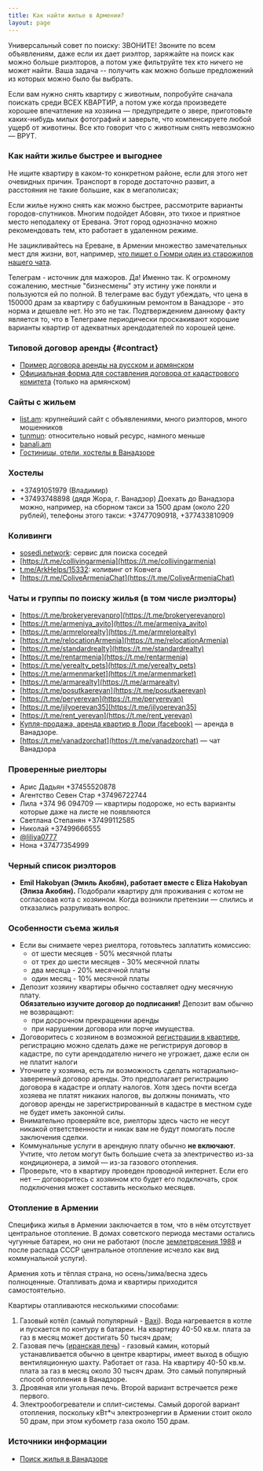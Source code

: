 ```yaml
---
title: Как найти жилье в Армении?
layout: page
---
```


Универсальный совет по поиску: ЗВОНИТЕ! Звоните по всем объявлениям, даже если их дает риэлтор, заряжайте на поиск
как можно больше риэлторов, а потом уже фильтруйте тех кто ничего не может найти. Ваша задача -- получить как можно
больше предложений из которых можно было бы выбрать.

Если вам нужно снять квартиру с животным, попробуйте сначала поискать среди ВСЕХ КВАРТИР, а потом уже когда произведете хорошее впечатление на хозяина — предупредите о звере, приготовьте каких-нибудь милых фотографий и заверьте, что компенсируете любой ущерб от животины. Все кто говорит что с животным снять невозможно — ВРУТ.

### Как найти жилье быстрее и выгоднее

Не ищите квартиру в каком-то конкретном районе, если для этого нет очевидных причин. Транспорт в городе достаточно
развит, а расстояния не такие большие, как в мегаполисах;

Если жилье нужно снять как можно быстрее, рассмотрите варианты городов-спутников. Многим подойдет Абовян, это тихое и
приятное место неподалеку от Еревана. Этот город однозначно можно рекомендовать тем, кто работает в удаленном режиме.

Не зацикливайтесь на Ереване, в Армении множество замечательных мест для жизни, вот, например,
[что пишет о Гюмри один из старожилов нашего чата](/files/gymri-review.png).

Телеграм - источник для мажоров. Да! Именно так. К огромному сожалению, местные "бизнесмены" эту истину уже поняли и
пользуются ей по полной. В телеграме вас будут убеждать, что цена в 150000 драм за квартиру с бабушкиным ремонтом в Ванадзоре -
это норма и дешевле нет. Но это не так. Подтверждением данному факту является то, что в Телеграме периодически
проскакивают хорошие варианты квартир от адекватных арендодателей по хорошей цене.

### Типовой договор аренды {#contract}

- [Пример договора аренды на русском и армянском](/files/flat-rent.docx)
- [Официальная форма для составления договора от кадастрового комитета](https://www.e-cadastre.am/ru/contracts/bnak_taracq_vardz) (только на армянском)

### Сайты с жильем

- [list.am](https://list.am): крупнейший сайт с объявлениями, много риэлторов, много мошенников
- [tunmun](https://tunmun.am/ru): относительно новый ресурс, намного меньше
- [banali.am](https://banali.am/ru/)
- [Гостиницы, отели, хостелы в Ванадзоре](https://docs.google.com/spreadsheets/d/13swssUMm-nz_WI2aLne0_Tt3nhYKauen5tURXjJRZxM/edit#gid=1733503771)

### Хостелы

- +37491051979 (Владимир)
- +37493748898 (дядя Жора, г. Ванадзор) Доехать до Ванадзора можно, например, на сборном такси за 1500 драм (около 220 рублей), телефоны этого такси: +37477090918, +377433810909

### Коливинги

- [sosedi.network](https://sosedi.network): сервис для поиска соседей
- [https://t.me/collivingarmenia](https://t.me/collivingarmenia)
- [t.me/ArkHelps/15332](https://t.me/ArkHelps/15332): коливинг от Ковчега
- [https://t.me/ColiveArmeniaChat](https://t.me/ColiveArmeniaChat)

### Чаты и группы по поиску жилья (в том числе риэлторы)

- [https://t.me/brokeryerevanpro](https://t.me/brokeryerevanpro)
- [https://t.me/armeniya_avito](https://t.me/armeniya_avito)
- [https://t.me/armrelorealty](https://t.me/armrelorealty)
- [https://t.me/relocationArmenia](https://t.me/relocationArmenia)
- [https://t.me/standardrealty](https://t.me/standardrealty)
- [https://t.me/rentarmenia](https://t.me/rentarmenia)
- [https://t.me/yerealty_pets](https://t.me/yerealty_pets)
- [https://t.me/armenmarket](https://t.me/armenmarket)
- [https://t.me/armarealty](https://t.me/armarealty)
- [https://t.me/posutkaerevan](https://t.me/posutkaerevan)
- [https://t.me/peryerevan](https://t.me/peryerevan)
- [https://t.me/jilyoerevan35](https://t.me/jilyoerevan35)
- [https://t.me/rent_yerevan](https://t.me/rent_yerevan)
- [Купля-продажа, аренда квартир в Лори (facebook)](https://www.facebook.com/groups/579410209987058/?ref=share) — аренда в Ванадзоре.
- [https://t.me/vanadzorchat](https://t.me/vanadzorchat) — чат Ванадзора

### Проверенные риелторы

- Арис Дадьян +37455520878
- Агентство Севен Стар +37496722744
- Лила +374 96 094709 — квартиры подороже, но есть варианты которые даже на листе не появляются
- Светлана Степанян +37499112585
- Николай +37499666555
- [@liliya0777](https://t.me/liliya0777)
- Нона +37477354999

### Черный список риэлторов

- **Emil Hakobyan (Эмиль Акобян), работает вместе с Eliza Hakobyan (Элиза Акобян).** Подобрали квартиру для проживания
  с котом не согласовав кота с хозяином. Когда возникли претензии — слились и отказались разруливать вопрос.

### Особенности съема жилья

- Если вы снимаете через риелтора, готовьтесь заплатить комиссию:
  - от шести месяцев - 50% месячной платы
  - от трех до шести месяцев - 30% месячной платы
  - два месяца - 20% месячной платы
  - один месяц - 10% месячной платы
- Депозит хозяину квартиры обычно составляет одну месячную плату.<br> **Обязательно изучите договор до подписания!** Депозит вам обычно не возвращают:
  - при досрочном прекращении аренды
  - при нарушении договора или порче имущества.
- Договоритесь с хозяином в возможной [регистрации в квартире](../documents/registration.md), регистрацию можно сделать даже не регистрируя договор в кадастре, по сути арендодателю ничего не угрожает, даже если он не платит налоги
- Уточните у хозяина, есть ли возможность сделать нотариально-заверенный договор аренды. Это предполагает регистрацию договора в кадастре и оплату налогов. Хотя здесь почти всегда хозяева не платят никаких налогов, вы должны понимать, что договор аренды не зарегистрированный в кадастре в местном суде не будет иметь законной силы.
- Внимательно проверяйте все, риелторы здесь часто не несут никакой ответственности и никак вам не будут помогать после заключения сделки.
- Коммунальные услуги в арендную плату обычно **не включают**. Учтите, что летом могут быть большие счета за электричество из-за кондиционера, а зимой — из-за газового отопления.
- Проверьте, что в квартиру проведен проводной интернет. Если его нет — договоритесь с хозяином кто будет его подключать, срок подключения может составить несколько месяцев.

### Отопление в Армении

Специфика жилья в Армении заключается в том, что в нём отсутствует центральное отопление. В домах советского периода местами
остались чугунные батареи, но они не работают (после [землетрясения 1988](https://ru.wikipedia.org/wiki/Спитакское_землетрясение)
и после распада СССР центральное отопление исчезло как вид коммунальной услуги).

Армения хоть и тёплая страна, но осень/зима/весна здесь полноценные. Отапливать дома и квартиры приходится самостоятельно.

Квартиры отапливаются несколькими способами:

1. Газовый котёл (самый популярный - [Baxi](https://baxi.ru/)). Вода нагревается в котле и пускается по контуру в батареи. На квартиру 40-50 кв.м. плата за газ в месяц может достигать 50 тысяч драм;
2. Газовая печь ([иранская печь](https://www.google.com/search?q=иранская+печь&sourceid=chrome&ie=UTF-8)) - газовый камин, который устанавливается обычно в центре квартиры, имеет выход в общую вентиляционную шахту. Работает от газа. На квартиру 40-50 кв.м. плата за газ в месяц около 30 тысяч драм. Это самый популярный способ отопления в Ванадзоре.
3. Дровяная или угольная печь. Второй вариант встречается реже первого.
4. Электрообогреватели и сплит-системы. Самый дорогой вариант отопления, поскольку кВт*ч электроэнергии в Армении стоит около 50 драм, при этом кубометр газа около 150 драм.

### Источники информации

- [Поиск жилья в Ванадзоре](https://teletype.in/@vanadzor_live/FAQ_Kirivikan#FqqO)
